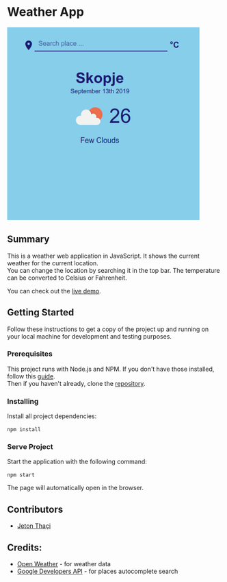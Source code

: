 # Weather App

![Weather app screenshot](weather-app.png)

## Summary

This is a weather web application in JavaScript. It shows the current weather for the current location.  
You can change the location by searching it in the top bar. The temperature can be converted to Celsius or Fahrenheit.

You can check out the [live demo](https://jeton-th.github.io/weather-app/).

## Getting Started

Follow these instructions to get a copy of the project up and running on your
local machine for development and testing purposes.

### Prerequisites  

This project runs with Node.js and NPM. If you don't have those installed, follow this
[guide](https://docs.npmjs.com/downloading-and-installing-node-js-and-npm).  
Then if you haven't already, clone the [repository](https://github.com/jeton-th/weather-app).

### Installing  

Install all project dependencies:
```
npm install
```

### Serve Project

Start the application with the following command:
```
npm start
```
The page will automatically open in the browser.

## Contributors
* [Jeton Thaçi](https://github.com/jeton-th)

## Credits:
* [Open Weather](https://openweathermap.org/api) - for weather data
* [Google Developers API](https://console.developers.google.com/apis) - for places autocomplete search


